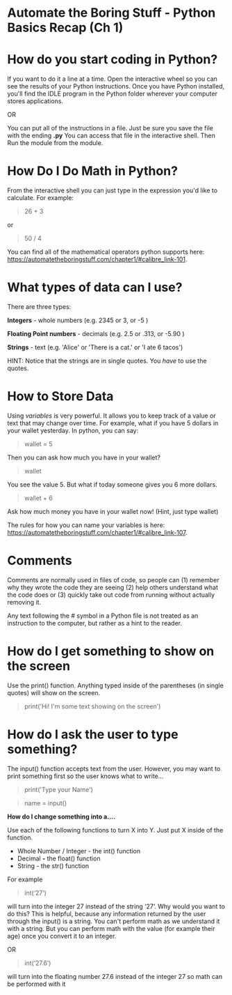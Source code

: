 # Automate the Boring Stuff - Python Basics Recap (Ch 1)



# **How do you start coding in Python?** 

If you want to do it a line at a time. Open the interactive wheel so you can see the results of your Python instructions. Once you have Python installed, you'll find the IDLE program in the Python folder wherever your computer stores applications. 



OR



You can put all of the instructions in a file. Just be sure you save the file with the ending **.py** You can access that file in the interactive shell. Then Run the module from the module. 





# How Do I Do Math in Python? 

From the interactive shell you can just type in the expression you'd like to calculate. For example: 



> 26 + 3

or

> 50 / 4



You can find all of the mathematical operators python supports here: https://automatetheboringstuff.com/chapter1/#calibre_link-101.  





# **What types of data can I use?**

There are three types: 

**Integers** - whole numbers (e.g. 2345 or 3, or -5 )

**Floating Point numbers** - decimals (e.g. 2.5 or .313, or -5.90 )

**Strings** - text (e.g. 'Alice' or 'There is a cat.' or 'I ate 6 tacos')

HINT: Notice that the strings are in single quotes. You *have* to use the quotes. 





# **How to Store Data** 

Using *variables* is very powerful. It allows you to keep track of a value or text that may change over time. For example, what if you have 5 dollars in your wallet yesterday. In python, you can say: 



> wallet = 5



Then you can ask how much you have in your wallet? 



> wallet



You see the value 5. But what if today someone gives you 6 more dollars.



> wallet + 6



Ask how much money you have in your wallet now! (Hint, just type wallet) 

The rules for how you can name your variables is here: https://automatetheboringstuff.com/chapter1/#calibre_link-107. 





# **Comments** 

Comments are normally used in files of code, so people can (1) remember why they wrote the code they are seeing (2) help others understand what the code does or (3) quickly take out code from running without actually removing it. 

Any text following the # symbol in a Python file is not treated as an instruction to the computer, but rather as a hint to the reader. 



# **How do I get something to show on the screen** 

Use the print() function. Anything typed inside of the parentheses (in single quotes) will show on the screen. 

> print('Hi! I'm some text showing on the screen')



# **How do I ask the user to type something?**

The input() function accepts text from the user. However, you may want to print something first so the user knows what to write...

> print('Type your Name')

> name = input()



**How do I change something into a....**

Use each of the following functions to turn X into Y. Just put X inside of the function. 

- Whole Number / Integer  - the int() function
- Decimal **-** the float() function
- String - the str() function

For example

> int(‘27’)

will turn into the integer 27 instead of the string ‘27’. Why would you want to do this? This is helpful, because any information returned by the user through the input() is a string. You can't perform math as we understand it with a string. But you can perform math with the value (for example their age) once you convert it to an integer. 



OR

> int(‘27.6’)

will turn into the floating number 27.6 instead of the integer 27 so math can be performed with it
